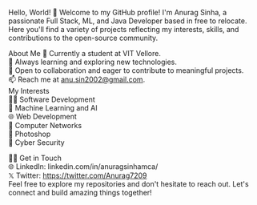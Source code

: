 Hello, World! 👋
Welcome to my GitHub profile! I'm Anurag Sinha, a passionate Full Stack, ML, and Java Developer based in free to relocate. Here you'll find a variety of projects reflecting my interests, skills, and contributions to the open-source community.

About Me
💼 Currently a student at VIT Vellore.  
🌱 Always learning and exploring new technologies.  
💬 Open to collaboration and eager to contribute to meaningful projects.  
📫 Reach me at anu.sin2002@gmail.com.  
My Interests  
👨‍💻 Software Development  
🤖 Machine Learning and AI  
🌐 Web Development  
📱 Computer Networks  
🎨 Photoshop  
🔐 Cyber Security  

🖐🏻 Get in Touch  
🌐 LinkedIn: linkedin.com/in/anuragsinhamca/  
𝕏 Twitter: https://twitter.com/Anurag7209  
Feel free to explore my repositories and don't hesitate to reach out. Let's connect and build amazing things together!  
